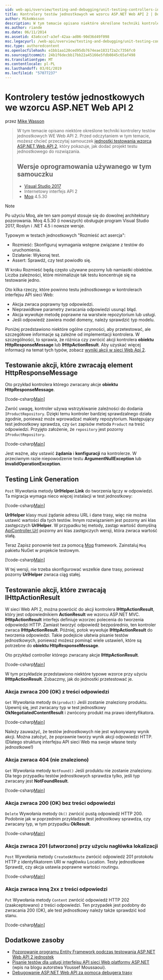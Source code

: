 ```yaml
---
uid: web-api/overview/testing-and-debugging/unit-testing-controllers-in-web-api
title: Kontrolery testów jednostkowych we wzorcu ASP.NET Web API 2 | Dokumentacja firmy Microsoft
author: MikeWasson
description: W tym temacie opisano niektóre określone techniki kontrolery testów jednostkowych WE Web API 2. Przed odczytaniem w tym temacie, możesz chcieć przeczytaj samouczek jednostki...
ms.author: riande
ms.date: 06/11/2014
ms.assetid: 43a6cce7-a3ef-42aa-ad06-90d36d49f098
msc.legacyurl: /web-api/overview/testing-and-debugging/unit-testing-controllers-in-web-api
msc.type: authoredcontent
ms.openlocfilehash: e1bb1aa120ced95db7674eae1831f2a2c7356fc0
ms.sourcegitcommit: 24b1f6decbb17bb22a45166e5fdb0845c65af498
ms.translationtype: MT
ms.contentlocale: pl-PL
ms.lasthandoff: 03/01/2019
ms.locfileid: "57077237"
---
```

<a name="unit-testing-controllers-in-aspnet-web-api-2"></a>Kontrolery testów jednostkowych we wzorcu ASP.NET Web API 2
====================
przez [Mike Wasson](https://github.com/MikeWasson)

> W tym temacie opisano niektóre określone techniki kontrolery testów jednostkowych WE Web API 2. Przed odczytaniem w tym temacie, możesz chcieć przeczytaj samouczek [jednostki testowania wzorca ASP.NET Web API 2](unit-testing-with-aspnet-web-api.md), który pokazuje, jak dodać projekt testu jednostkowego do rozwiązania.
>
> ## <a name="software-versions-used-in-the-tutorial"></a>Wersje oprogramowania używanego w tym samouczku
>
> - [Visual Studio 2017](https://visualstudio.microsoft.com/downloads/?utm_medium=microsoft&utm_source=docs.microsoft.com&utm_campaign=button+cta&utm_content=download+vs2017)
> - Internetowy interfejs API 2
> - [Moq](https://github.com/Moq) 4.5.30

> [!NOTE]
> Po użyciu Moq, ale ten sam pomysł stosuje się do dowolnej architektury pozorowania. Moq 4.5.30 (i nowszych) obsługuje program Visual Studio 2017, Roslyn i .NET 4.5 i nowsze wersje.

Typowym w testach jednostkowych &quot;Rozmieść act asercja&quot;:

- Rozmieść: Skonfiguruj wymagania wstępne związane z testów do uruchomienia.
- Działanie: Wykonaj test.
- Assert: Sprawdź, czy test powiodło się.

W kroku Rozmieść będą często używane pozorny lub namiastki obiektów. Liczba zależności, które minimalizuje tak testu koncentruje się na testowanie jedno.

Oto kilka rzeczy, które powinno testu jednostkowego w kontrolerach interfejsu API sieci Web:

- Akcja zwraca poprawny typ odpowiedzi.
- Nieprawidłowe parametry zwracania odpowiedzi usunąć błąd.
- Akcja wywołuje metodę poprawne na warstwie repozytorium lub usługi.
- Jeśli odpowiedź zawiera model domeny, należy sprawdzić typ modelu.

Poniżej przedstawiono niektóre ogólne czynności, aby przetestować, ale szczegółowe informacje są zależne od implementacji kontrolera. W szczególności, to sprawia, że różnica czy zwrócić akcji kontrolera **obiektu HttpResponseMessage** lub **IHttpActionResult**. Aby uzyskać więcej informacji na temat tych typów, zobacz [wyniki akcji w sieci Web Api 2](../getting-started-with-aspnet-web-api/action-results.md).

## <a name="testing-actions-that-return-httpresponsemessage"></a>Testowanie akcji, które zwracają element HttpResponseMessage

Oto przykład kontrolera którego zwracany akcje **obiektu HttpResponseMessage**.

[!code-csharp[Main](unit-testing-controllers-in-web-api/samples/sample1.cs)]

Zwróć uwagę, kontroler używa wstrzykiwanie zależności do dodania `IProductRepository`. Dzięki temu kontroler bardziej sprawdzalnego działa zgodnie, ponieważ może wprowadzać makiety repozytorium. Następujący test jednostkowy sprawdza, czy `Get` zapisów metoda `Product` na treść odpowiedzi. Przyjęto założenie, że `repository` jest pozorny `IProductRepository`.

[!code-csharp[Main](unit-testing-controllers-in-web-api/samples/sample2.cs)]

Jest ważne, aby ustawić **żądania** i **konfiguracji** na kontrolerze. W przeciwnym razie niepowodzenie testu **ArgumentNullException** lub **InvalidOperationException**.

## <a name="testing-link-generation"></a>Testing Link Generation

`Post` Wywołania metody **UrlHelper.Link** do tworzenia łączy w odpowiedzi. Ta migracja wymaga nieco więcej instalacji w test jednostkowy:

[!code-csharp[Main](unit-testing-controllers-in-web-api/samples/sample3.cs)]

**UrlHelper** klasy musi żądanie adresu URL i dane trasy, więc nie można ustawić wartości dla tych testów. Innym rozwiązaniem jest pozorny ani klas zastępczych **UrlHelper**. W przypadku tej metody, zastąp wartość domyślną [ApiController.Url](https://msdn.microsoft.com/library/system.web.http.apicontroller.url.aspx) pozorny ani klas zastępczych wersji, która zwraca wartość stałą.

Teraz Zapisz ponownie test za pomocą [Moq](https://github.com/Moq) framework. Zainstaluj `Moq` pakietu NuGet w projekcie testowym.

[!code-csharp[Main](unit-testing-controllers-in-web-api/samples/sample4.cs)]

W tej wersji, nie trzeba skonfigurować wszelkie dane trasy, ponieważ pozorny **UrlHelper** zwraca ciąg stałej.


## <a name="testing-actions-that-return-ihttpactionresult"></a>Testowanie akcji, które zwracają IHttpActionResult

W sieci Web API 2, można powrócić do akcji kontrolera **IHttpActionResult**, który jest odpowiednikiem **ActionResult** we wzorcu ASP.NET MVC. **IHttpActionResult** interfejs definiuje wzorzec polecenia do tworzenia odpowiedzi HTTP. Zamiast tworzyć odpowiedź bezpośrednio, ten kontroler zwraca **IHttpActionResult**. Później, potok wywołuje **IHttpActionResult** do tworzenia odpowiedzi. Takie podejście ułatwia pisanie testów jednostkowych, ponieważ możesz pominąć wiele ustawień, które są potrzebne do **obiektu HttpResponseMessage**.

Oto przykład controller którego zwracany akcje **IHttpActionResult**.

[!code-csharp[Main](unit-testing-controllers-in-web-api/samples/sample5.cs)]

W tym przykładzie przedstawiono niektóre typowe wzorce przy użyciu **IHttpActionResult**. Zobaczmy, jak do jednostki przetestować je.

### <a name="action-returns-200-ok-with-a-response-body"></a>Akcja zwraca 200 (OK) z treści odpowiedzi

`Get` Wywołania metody `Ok(product)` Jeśli zostanie znaleziony produktu. Upewnij się, jest zwracany typ w test jednostkowy **OkNegotiatedContentResult** i zwrócony produkt ma prawo identyfikatora.

[!code-csharp[Main](unit-testing-controllers-in-web-api/samples/sample6.cs)]

Należy zauważyć, że testów jednostkowych nie jest wykonywany wynik akcji. Można założyć, że poprawnie tworzy wynik akcji odpowiedzi HTTP. (Dlatego strukturę interfejsu API sieci Web ma swoje własne testy jednostkowe!)

### <a name="action-returns-404-not-found"></a>Akcja zwraca 404 (nie znaleziono)

`Get` Wywołania metody `NotFound()` Jeśli produktu nie zostanie znaleziony. Dla tego przypadku testów jednostkowych sprawdza tylko, jeśli typ zwracany jest **NotFoundResult**.

[!code-csharp[Main](unit-testing-controllers-in-web-api/samples/sample7.cs)]

### <a name="action-returns-200-ok-with-no-response-body"></a>Akcja zwraca 200 (OK) bez treści odpowiedzi

`Delete` Wywołania metody `Ok()` zwrócić pustą odpowiedź HTTP 200. Podobnie jak w poprzednim przykładzie test jednostkowy sprawdza, czy zwracany typ, w tym przypadku **OkResult**.

[!code-csharp[Main](unit-testing-controllers-in-web-api/samples/sample8.cs)]

### <a name="action-returns-201-created-with-a-location-header"></a>Akcja zwraca 201 (utworzono) przy użyciu nagłówka lokalizacji

`Post` Wywołania metody `CreatedAtRoute` zwrócić odpowiedź 201 protokołu HTTP z identyfikatorem URI w nagłówku Location. Testy jednostkowe Sprawdź, czy akcja ustawia poprawne wartości routingu.

[!code-csharp[Main](unit-testing-controllers-in-web-api/samples/sample9.cs)]

### <a name="action-returns-another-2xx-with-a-response-body"></a>Akcja zwraca inną 2xx z treści odpowiedzi

`Put` Wywołania metody `Content` zwrócić odpowiedź HTTP 202 (zaakceptowano) z treści odpowiedzi. Ten przypadek jest podobny do zwracania 200 (OK), ale test jednostkowy należy także sprawdzić kod stanu.

[!code-csharp[Main](unit-testing-controllers-in-web-api/samples/sample10.cs)]

## <a name="additional-resources"></a>Dodatkowe zasoby

- [Pozorowanie programu Entity Framework podczas testowania ASP.NET Web API 2 jednostek](mocking-entity-framework-when-unit-testing-aspnet-web-api-2.md)
- [Pisanie testów dla usługi interfejsu API sieci Web platformy ASP.NET](https://blogs.msdn.com/b/youssefm/archive/2013/01/28/writing-tests-for-an-asp-net-webapi-service.aspx) (wpis na blogu autorstwa Youssef Moussaoui).
- [Debugowanie ASP.NET Web API za pomocą debugera trasy](https://blogs.msdn.com/b/webdev/archive/2013/04/04/debugging-asp-net-web-api-with-route-debugger.aspx)
